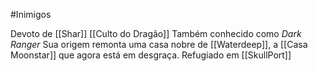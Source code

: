 #Inimigos

Devoto de [[Shar]]
[[Culto do Dragão]]
Também conhecido como *Dark Ranger*
Sua origem remonta uma casa nobre de [[Waterdeep]], a [[Casa Moonstar]] que agora está em desgraça.
Refugiado em [[SkullPort]]

